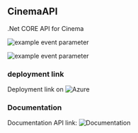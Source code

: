 ## CinemaAPI

.Net CORE API for Cinema 

![example event parameter](https://github.com/github/docs/actions/workflows/main.yml/badge.svg?event=pull_request)

![example event parameter](https://img.shields.io/apm/l/.netcoreapi?style=plastic)


### deployment link 

Deployment link on ![Azure](https://mycinemaapirestful.azurewebsites.net/)


### Documentation


Documentation API link: ![Documentation](https://documenter.getpostman.com/view/15533955/TzY6AaQ1)

